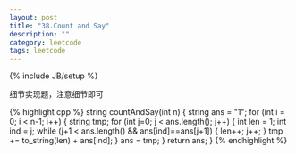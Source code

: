 ```yaml
---
layout: post
title: "38.Count and Say"
description: ""
category: leetcode
tags: leetcode
---
```

{% include JB/setup %}

细节实现题，注意细节即可

{% highlight cpp %}
string countAndSay(int n) {
  string ans = "1";
  for (int i = 0; i < n-1; i++) {
    string tmp;
    for (int j=0; j < ans.length(); j++) {
      int len = 1;
      int ind = j;
      while (j+1 < ans.length() && ans[ind]==ans[j+1]) {
        len++;
        j++;
      }
      tmp += to_string(len) + ans[ind];
    }
    ans = tmp;
  }
  return ans;
}
{% endhighlight %}